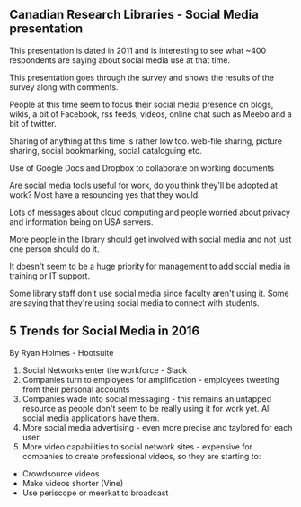 ## Canadian Research Libraries - Social Media presentation

This presentation is dated in 2011 and is interesting to see what ~400 respondents are saying about social media use at that time.

This presentation goes through the survey and shows the results of the survey along with comments.

People at this time seem to focus their social media presence on blogs, wikis, a bit of Facebook, rss feeds, videos, online chat such as Meebo and a bit of twitter.

Sharing of anything at this time is rather low too. web-file sharing, picture sharing, social bookmarking, social cataloguing etc.

Use of Google Docs and Dropbox to collaborate on working documents

Are social media tools useful for work, do you think they'll be adopted at work?
Most have a resounding yes that they would.

Lots of messages about cloud computing and people worried about privacy and information being on USA servers.

More people in the library should get involved with social media and not just one person should do it.

It doesn't seem to be a huge priority for management to add social media in training or IT support.

Some library staff don't use social media since faculty aren't using it. Some are saying that they're using social media to connect with students.

## 5 Trends for Social Media in 2016
By Ryan Holmes - Hootsuite

1. Social Networks enter the workforce - Slack
2. Companies turn to employees for amplification - employees tweeting from their personal accounts
3. Companies wade into social messaging - this remains an untapped resource as people don't seem to be really using it for work yet. All social media applications have them.
4. More social media advertising - even more precise and taylored for each user.
5. More video capabilities to social network sites - expensive for companies to create professional videos, so they are starting to:

  - Crowdsource videos
  - Make videos shorter (Vine)
  - Use periscope or meerkat to broadcast
